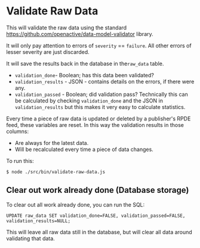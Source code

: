 # Validate Raw Data

This will validate the raw data using the standard https://github.com/openactive/data-model-validator library.

It will only pay attention to errors of `severity` == `failure`. All other errors of lesser severity are just discarded.

It will save the results back in the database in the`raw_data` table. 

* `validation_done`- Boolean; has this data been validated?
* `validation_results`  - JSON - contains details on the errors, if there were any.
* `validation_passed` - Boolean; did validation pass? 
   Technically this can be calculated by checking `validation_done` and the JSON in `validation_results` but this makes it very easy to calculate statistics.

Every time a piece of raw data is updated or deleted by a publisher's RPDE feed, these variables are reset. In this way the validation results in those columns:

* Are always for the latest data.
* Will be recalculated every time a piece of data changes.

To run this:

`$ node ./src/bin/validate-raw-data.js`

## Clear out work already done (Database storage)

To clear out all work already done, you can run the SQL:

    UPDATE raw_data SET validation_done=FALSE, validation_passed=FALSE, validation_results=NULL;

This will leave all raw data still in the database, but will clear all data around validating that data.


